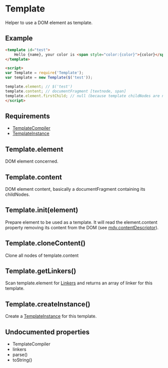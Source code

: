 Template
=============

Helper to use a DOM element as template.

## Example

```html
<template id="test">
	Hello {name}, your color is <span style="color:{color}">{color}</span>
</template>

<script>
var Template = require('Template');
var template = new Template($('test'));

template.element; // $('test')
template.content; // documentFragment [textnode, span]
template.element.firstChild; // null (because template childNodes are now in template.content)
</script>
```

## Requirements

- [TemplateCompiler](./TemplateCompiler)
- [TemplateInstance](./TemplateInstance)

## Template.element

DOM element concerned.

## Template.content

DOM element content, basically a documentFragment containing its childNodes.

## Template.init(element)

Prepare element to be used as a template. It will read the element.content property removing its content from the DOM (see [mdv.contentDescriptor](../#mdvcontentdescriptor)).

## Template.cloneContent()

Clone all nodes of template.content

## Template.getLinkers()

Scan template.element for [Linkers](./TemplateCompiler) and returns an array of linker for this template.

## Template.createInstance()

Create a [TemplateInstance](./TemplateInstance) for this template.

## Undocumented properties

- TemplateCompiler
- linkers
- parse()
- toString()
